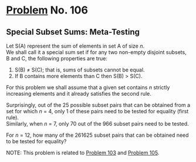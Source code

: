 # [Problem](https://projecteuler.net/problem=106) No. 106

## Special Subset Sums: Meta-Testing

Let S(A) represent the sum of elements in set A of size <var>n</var>.<br>
We shall call it a special sum set if for any two non-empty disjoint subsets, B and C, the following properties are true:

1. S(B) ≠ S(C); that is, sums of subsets cannot be equal.
2. If B contains more elements than C then S(B) > S(C).

For this problem we shall assume that a given set contains <var>n</var> strictly increasing elements and it already satisfies the second rule.

Surprisingly, out of the 25 possible subset pairs that can be obtained from a set for which <var>n</var> = 4, only 1 of these pairs need to be tested for equality (first rule). <br>
Similarly, when <var>n</var> = 7, only 70 out of the 966 subset pairs need to be tested.

For <var>n</var> = 12, how many of the 261625 subset pairs that can be obtained need to be tested for equality?

NOTE: This problem is related to [Problem 103](..%5CProblem%20103%20-%20Special%20Subset%20Sums-Optimum) and [Problem 105](..%5CProblem%20105%20-%20Special%20Subset%20Sums-Testing).
